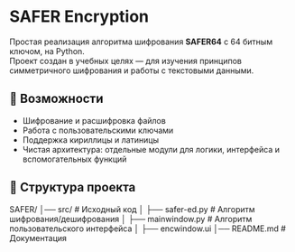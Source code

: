 # SAFER Encryption

Простая реализация алгоритма шифрования **SAFER64** с 64 битным ключом, на Python.  
Проект создан в учебных целях — для изучения принципов симметричного шифрования и работы с текстовыми данными.

## 🚀 Возможности
- Шифрование и расшифровка файлов
- Работа с пользовательскими ключами
- Поддержка кириллицы и латиницы
- Чистая архитектура: отдельные модули для логики, интерфейса и вспомогательных функций

## 📂 Структура проекта
SAFER/
│── src/ # Исходный код
│ ├── safer-ed.py # Алгоритм шифрования/дешифрования
│ ├── mainwindow.py # Алгоритм пользовательского интерфейса
│ ├── encwindow.ui
│── README.md # Документация
